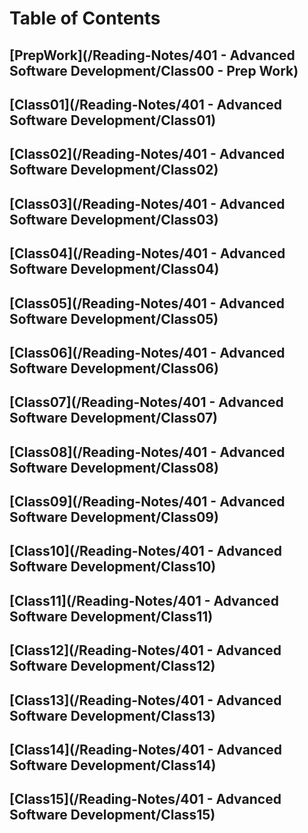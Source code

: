 # Table of Contents

## [PrepWork](/Reading-Notes/401 - Advanced Software Development/Class00 - Prep Work)

## [Class01](/Reading-Notes/401 - Advanced Software Development/Class01)

## [Class02](/Reading-Notes/401 - Advanced Software Development/Class02)

## [Class03](/Reading-Notes/401 - Advanced Software Development/Class03)

## [Class04](/Reading-Notes/401 - Advanced Software Development/Class04)

## [Class05](/Reading-Notes/401 - Advanced Software Development/Class05)

## [Class06](/Reading-Notes/401 - Advanced Software Development/Class06)

## [Class07](/Reading-Notes/401 - Advanced Software Development/Class07)

## [Class08](/Reading-Notes/401 - Advanced Software Development/Class08)

## [Class09](/Reading-Notes/401 - Advanced Software Development/Class09)

## [Class10](/Reading-Notes/401 - Advanced Software Development/Class10)

## [Class11](/Reading-Notes/401 - Advanced Software Development/Class11)

## [Class12](/Reading-Notes/401 - Advanced Software Development/Class12)

## [Class13](/Reading-Notes/401 - Advanced Software Development/Class13)

## [Class14](/Reading-Notes/401 - Advanced Software Development/Class14)

## [Class15](/Reading-Notes/401 - Advanced Software Development/Class15)

